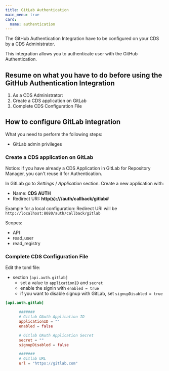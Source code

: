 ```yaml
---
title: GitLab Authentication
main_menu: true
card: 
  name: authentication
---
```


The GitHub Authentication Integration have to be configured on your CDS by a CDS Administrator.

This integration allows you to authenticate user with the GitHub Authentication.

## Resume on what you have to do before using the GitHub Authentication Integration

1. As a CDS Administrator: 
  1. Create a CDS application on GitLab
  1. Complete CDS Configuration File

## How to configure GitLab integration

What you need to perform the following steps:

 - GitLab admin privileges

### Create a CDS application on GitLab

Notice: if you have already a CDS Application in GitLab for Repository Manager, you can't reuse it for Authentication.

In GitLab go to *Settings* / *Application* section. Create a new application with:

 - Name: **CDS AUTH**
 - Redirect URI: **http(s)://<your-cds-ui>/auth/callback/gitlab#**

 Example for a local configuration: Redirect URI will be `http://localhost:8080/auth/callback/gitlab`

Scopes:

 - API
 - read_user
 - read_registry

### Complete CDS Configuration File

Edit the toml file:

- section `[api.auth.gitlab]`
  - set a value to `applicationID` and `secret`
  - enable the signin with `enabled = true`
  - if you want to disable signup with GitLab, set `signupDisabled = true`
  
```toml
[api.auth.gitlab]

      #######
      # Gitlab OAuth Application ID
      applicationID = ""
      enabled = false

      # Gitlab OAuth Application Secret
      secret = ""
      signupDisabled = false

      #######
      # Gitlab URL
      url = "https://gitlab.com"
```
